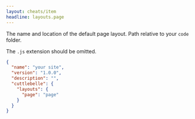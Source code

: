 ```yaml
---
layout: cheats/item
headline: layouts.page
---
```


The name and location of the default page layout. Path relative to your `code` folder.

The `.js` extension should be omitted.

```json
{
  "name": "your site",
  "version": "1.0.0",
  "description": "",
  "cuttlebelle": {
    "layouts": {
      "page": "page"
    }
  }
}
```

